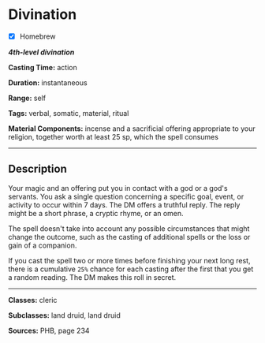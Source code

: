 # Divination

- [x] Homebrew

***4th-level divination***

**Casting Time:** action

**Duration:** instantaneous

**Range:** self

**Tags:** verbal, somatic, material, ritual

**Material Components:** incense and a sacrificial offering appropriate to your religion, together worth at least 25 sp, which the spell consumes

---

## Description
Your magic and an offering put you in contact with a god or a god's servants. You ask a single question concerning a specific goal, event, or activity to occur within 7 days. The DM offers a truthful reply. The reply might be a short phrase, a cryptic rhyme, or an omen.

The spell doesn't take into account any possible circumstances that might change the outcome, such as the casting of additional spells or the loss or gain of a companion.

If you cast the spell two or more times before finishing your next long rest, there is a cumulative `25%` chance for each casting after the first that you get a random reading. The DM makes this roll in secret.

---

**Classes:** cleric

**Subclasses:** land druid, land druid

**Sources:** PHB, page 234
